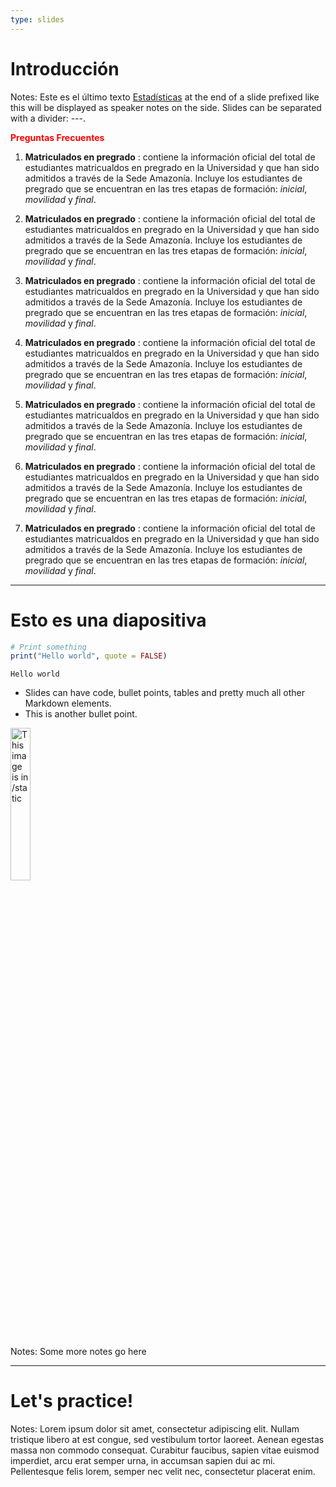 ```yaml
---
type: slides
---
```


# Introducción

Notes: Este es el último texto [Estadísticas](http://estadisticas.unal.edu.co/home/) at the end of a slide prefixed like this will be displayed as
speaker notes on the side. Slides can be separated with a divider: ---.

<p style="color:red;"><b> Preguntas Frecuentes</b></p>

1. **Matriculados en pregrado** : contiene la información oficial del total de estudiantes matricualdos en pregrado en la Universidad y que han sido admitidos a través de la Sede Amazonía. Incluye los estudiantes de pregrado que se encuentran en las tres etapas de formación: *inicial*, *movilidad* y *final*.

2. **Matriculados en pregrado** : contiene la información oficial del total de estudiantes matricualdos en pregrado en la Universidad y que han sido admitidos a través de la Sede Amazonía. Incluye los estudiantes de pregrado que se encuentran en las tres etapas de formación: *inicial*, *movilidad* y *final*.

3. **Matriculados en pregrado** : contiene la información oficial del total de estudiantes matricualdos en pregrado en la Universidad y que han sido admitidos a través de la Sede Amazonía. Incluye los estudiantes de pregrado que se encuentran en las tres etapas de formación: *inicial*, *movilidad* y *final*.

4. **Matriculados en pregrado** : contiene la información oficial del total de estudiantes matricualdos en pregrado en la Universidad y que han sido admitidos a través de la Sede Amazonía. Incluye los estudiantes de pregrado que se encuentran en las tres etapas de formación: *inicial*, *movilidad* y *final*.

5. **Matriculados en pregrado** : contiene la información oficial del total de estudiantes matricualdos en pregrado en la Universidad y que han sido admitidos a través de la Sede Amazonía. Incluye los estudiantes de pregrado que se encuentran en las tres etapas de formación: *inicial*, *movilidad* y *final*.

6. **Matriculados en pregrado** : contiene la información oficial del total de estudiantes matricualdos en pregrado en la Universidad y que han sido admitidos a través de la Sede Amazonía. Incluye los estudiantes de pregrado que se encuentran en las tres etapas de formación: *inicial*, *movilidad* y *final*.

7. **Matriculados en pregrado** : contiene la información oficial del total de estudiantes matricualdos en pregrado en la Universidad y que han sido admitidos a través de la Sede Amazonía. Incluye los estudiantes de pregrado que se encuentran en las tres etapas de formación: *inicial*, *movilidad* y *final*.

---

# Esto es una diapositiva

```r
# Print something
print("Hello world", quote = FALSE)
```

```out
Hello world
```

- Slides can have code, bullet points, tables and pretty much all other Markdown
  elements.
- This is another bullet point.

<img src="profile.jpg" alt="This image is in /static" width="25%">

Notes: Some more notes go here

---

# Let's practice!

Notes: Lorem ipsum dolor sit amet, consectetur adipiscing elit. Nullam tristique
libero at est congue, sed vestibulum tortor laoreet. Aenean egestas massa non
commodo consequat. Curabitur faucibus, sapien vitae euismod imperdiet, arcu erat
semper urna, in accumsan sapien dui ac mi. Pellentesque felis lorem, semper nec
velit nec, consectetur placerat enim.
